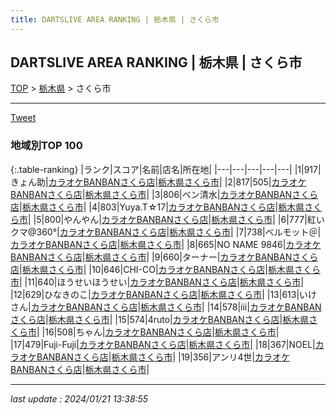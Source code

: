 ```yaml
---
title: DARTSLIVE AREA RANKING | 栃木県 | さくら市
---
```

## DARTSLIVE AREA RANKING | 栃木県 | さくら市

[TOP](/darts/rank/) > [栃木県](/darts/rank/栃木県/) > さくら市

___

<a href="https://twitter.com/share?ref_src=twsrc%5Etfw" data-text="DARTSLIVE AREA RANKING | 栃木県さくら市" class="twitter-share-button" data-via="DARTSLIVE" data-hashtags="DARTSLIVE" data-related="DARTSLIVE" data-show-count="false">Tweet</a>

### 地域別TOP 100

{:.table-ranking}
|ランク|スコア|名前|店名|所在地|
|---|---|---|---|---|
|1|917|きょん助|<a href="https://search.dartslive.com/jp/shop/249f46923e23f4910d9b047a20a7ba1e">カラオケBANBANさくら店</a>|<a href="/darts/rank/栃木県/さくら市">栃木県さくら市</a>|
|2|817|505|<a href="https://search.dartslive.com/jp/shop/249f46923e23f4910d9b047a20a7ba1e">カラオケBANBANさくら店</a>|<a href="/darts/rank/栃木県/さくら市">栃木県さくら市</a>|
|3|806|ベン清水|<a href="https://search.dartslive.com/jp/shop/249f46923e23f4910d9b047a20a7ba1e">カラオケBANBANさくら店</a>|<a href="/darts/rank/栃木県/さくら市">栃木県さくら市</a>|
|4|803|Yuya.T☆17|<a href="https://search.dartslive.com/jp/shop/249f46923e23f4910d9b047a20a7ba1e">カラオケBANBANさくら店</a>|<a href="/darts/rank/栃木県/さくら市">栃木県さくら市</a>|
|5|800|やんやん|<a href="https://search.dartslive.com/jp/shop/249f46923e23f4910d9b047a20a7ba1e">カラオケBANBANさくら店</a>|<a href="/darts/rank/栃木県/さくら市">栃木県さくら市</a>|
|6|777|紅いクマ@360°|<a href="https://search.dartslive.com/jp/shop/249f46923e23f4910d9b047a20a7ba1e">カラオケBANBANさくら店</a>|<a href="/darts/rank/栃木県/さくら市">栃木県さくら市</a>|
|7|738|ベルモット＠|<a href="https://search.dartslive.com/jp/shop/249f46923e23f4910d9b047a20a7ba1e">カラオケBANBANさくら店</a>|<a href="/darts/rank/栃木県/さくら市">栃木県さくら市</a>|
|8|665|NO NAME 9846|<a href="https://search.dartslive.com/jp/shop/249f46923e23f4910d9b047a20a7ba1e">カラオケBANBANさくら店</a>|<a href="/darts/rank/栃木県/さくら市">栃木県さくら市</a>|
|9|660|ターナー|<a href="https://search.dartslive.com/jp/shop/249f46923e23f4910d9b047a20a7ba1e">カラオケBANBANさくら店</a>|<a href="/darts/rank/栃木県/さくら市">栃木県さくら市</a>|
|10|646|CHI-CO|<a href="https://search.dartslive.com/jp/shop/249f46923e23f4910d9b047a20a7ba1e">カラオケBANBANさくら店</a>|<a href="/darts/rank/栃木県/さくら市">栃木県さくら市</a>|
|11|640|ほうせいほうせい|<a href="https://search.dartslive.com/jp/shop/249f46923e23f4910d9b047a20a7ba1e">カラオケBANBANさくら店</a>|<a href="/darts/rank/栃木県/さくら市">栃木県さくら市</a>|
|12|629|ひなきのこ|<a href="https://search.dartslive.com/jp/shop/249f46923e23f4910d9b047a20a7ba1e">カラオケBANBANさくら店</a>|<a href="/darts/rank/栃木県/さくら市">栃木県さくら市</a>|
|13|613|いけさん|<a href="https://search.dartslive.com/jp/shop/249f46923e23f4910d9b047a20a7ba1e">カラオケBANBANさくら店</a>|<a href="/darts/rank/栃木県/さくら市">栃木県さくら市</a>|
|14|578|iii|<a href="https://search.dartslive.com/jp/shop/249f46923e23f4910d9b047a20a7ba1e">カラオケBANBANさくら店</a>|<a href="/darts/rank/栃木県/さくら市">栃木県さくら市</a>|
|15|574|4ruto|<a href="https://search.dartslive.com/jp/shop/249f46923e23f4910d9b047a20a7ba1e">カラオケBANBANさくら店</a>|<a href="/darts/rank/栃木県/さくら市">栃木県さくら市</a>|
|16|508|ちゃん|<a href="https://search.dartslive.com/jp/shop/249f46923e23f4910d9b047a20a7ba1e">カラオケBANBANさくら店</a>|<a href="/darts/rank/栃木県/さくら市">栃木県さくら市</a>|
|17|479|Fuji-Fuji|<a href="https://search.dartslive.com/jp/shop/249f46923e23f4910d9b047a20a7ba1e">カラオケBANBANさくら店</a>|<a href="/darts/rank/栃木県/さくら市">栃木県さくら市</a>|
|18|367|NOEL|<a href="https://search.dartslive.com/jp/shop/249f46923e23f4910d9b047a20a7ba1e">カラオケBANBANさくら店</a>|<a href="/darts/rank/栃木県/さくら市">栃木県さくら市</a>|
|19|356|アンリ4世|<a href="https://search.dartslive.com/jp/shop/249f46923e23f4910d9b047a20a7ba1e">カラオケBANBANさくら店</a>|<a href="/darts/rank/栃木県/さくら市">栃木県さくら市</a>|



___

_last update : 2024/01/21 13:38:55_


<script src="https://cdnjs.cloudflare.com/ajax/libs/jquery/3.6.1/jquery.min.js" integrity="sha512-aVKKRRi/Q/YV+4mjoKBsE4x3H+BkegoM/em46NNlCqNTmUYADjBbeNefNxYV7giUp0VxICtqdrbqU7iVaeZNXA==" crossorigin="anonymous" referrerpolicy="no-referrer"></script>
<script src="https://cdnjs.cloudflare.com/ajax/libs/jquery.tablesorter/2.31.3/js/jquery.tablesorter.min.js" integrity="sha512-qzgd5cYSZcosqpzpn7zF2ZId8f/8CHmFKZ8j7mU4OUXTNRd5g+ZHBPsgKEwoqxCtdQvExE5LprwwPAgoicguNg==" crossorigin="anonymous" referrerpolicy="no-referrer"></script>
<link rel="stylesheet" href="https://cdnjs.cloudflare.com/ajax/libs/jquery.tablesorter/2.31.3/css/theme.default.min.css" integrity="sha512-wghhOJkjQX0Lh3NSWvNKeZ0ZpNn+SPVXX1Qyc9OCaogADktxrBiBdKGDoqVUOyhStvMBmJQ8ZdMHiR3wuEq8+w==" crossorigin="anonymous" referrerpolicy="no-referrer" />
<script>
$(function() {
    $(".table-ranking").tablesorter({sortList:[[0, 0]]});
});
</script>

<script async src="https://platform.twitter.com/widgets.js" charset="utf-8"></script>